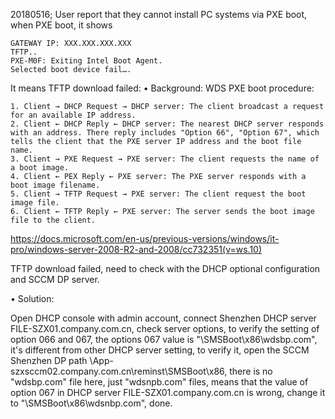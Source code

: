 20180516; User report that they cannot install PC systems via PXE boot, when PXE boot, it shows
```
GATEWAY IP: XXX.XXX.XXX.XXX
TFTP..
PXE-M0F: Exiting Intel Boot Agent.
Selected boot device fail….
```
It means TFTP download failed:
• Background: 
WDS PXE boot procedure:
```
1. Client → DHCP Request → DHCP server: The client broadcast a request for an available IP address.
2. Client ← DHCP Reply ← DHCP server: The nearest DHCP server responds with an address. There reply includes "Option 66", "Option 67", which tells the client that the PXE server IP address and the boot file name.
3. Client → PXE Request → PXE server: The client requests the name of a boot image.
4. Client ← PEX Reply ← PXE server: The PXE server responds with a boot image filename.
5. Client → TFTP Request → PXE server: The client request the boot image file.
6. Client ← TFTP Reply ← PXE server: The server sends the boot image file to the client.
```
https://docs.microsoft.com/en-us/previous-versions/windows/it-pro/windows-server-2008-R2-and-2008/cc732351(v=ws.10)

TFTP download failed, need to check with the DHCP optional configuration and SCCM DP server.

• Solution: 

Open DHCP console with admin account, connect Shenzhen DHCP server FILE-SZX01.company.com.cn, check server options, to verify the setting of option 066 and 067, the options 067 value is "\SMSBoot\x86\wdsbp.com", it's different from other DHCP server setting, to verify it, open the SCCM Shenzhen DP path \\App-szxsccm02.company.com.cn\reminst\SMSBoot\x86, there is no "wdsbp.com" file here, just "wdsnpb.com" files, means that the value of option 067 in DHCP server FILE-SZX01.company.com.cn is wrong, change it to "\SMSBoot\x86\wdsnbp.com", done.
